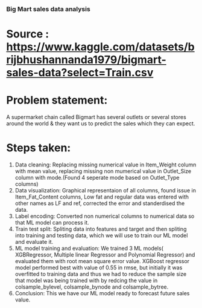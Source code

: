 ### Big Mart sales data analysis
# Source : https://www.kaggle.com/datasets/brijbhushannanda1979/bigmart-sales-data?select=Train.csv

# Problem statement: 
A supermarket chain called Bigmart has several outlets or several stores around the world & they want us to predict the sales which they can expect.
# Steps taken: 
1. Data cleaning: Replacing missing numerical value in Item_Weight column with mean value, replacing missing non mumerical value in Outlet_Size        column with mode.(Found 4 seperate mode based on Outlet_Type columns) 
2. Data visualization: Graphical representaion of all columns, found issue in Item_Fat_Content columns, Low fat and regular data was entered with other names as LF and ref, corrected the error and standerdised the data.
3. Label encoding: Converted non numerical columns to numerical data so that ML model can process it.
4. Train test split: Spliting data into features and target and then spliting into training and testing data, which we will use to train our ML model and evaluate it.
5. ML model training and evaluation: We trained 3 ML models( XGBRegressor, Multiple linear Regressor and Polynomial Regressor) and evaluated them with  root mean square error value. XGBoost regressor model performed best with value of 0.55 in rmse, but initially it was overfitted to training data and thus we had to reduce the sample size that model was being trained with by redcing the value in colsample_bylevel, colsample_bynode and colsample_bytree.
6. Conclusion: This we have our ML model ready to forecast future sales value.

